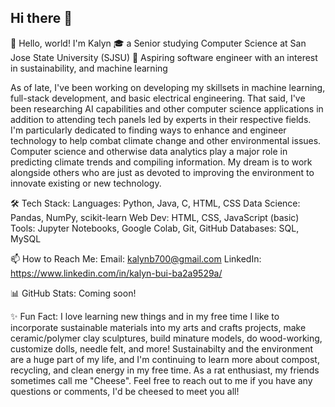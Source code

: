 ## Hi there 👋

<!--
**kalynb700/kalynb700** is a ✨ _special_ ✨ repository because its `README.md` (this file) appears on your GitHub profile.

Here are some ideas to get you started:

- 🔭 I’m currently working on ...
- 🌱 I’m currently learning ...
- 👯 I’m looking to collaborate on ...
- 🤔 I’m looking for help with ...
- 💬 Ask me about ...
- 📫 How to reach me: ...
- 😄 Pronouns: ...
- ⚡ Fun fact: ...
-->
👋 Hello, world! I'm Kalyn
🎓 a Senior studying Computer Science at San Jose State University (SJSU)
🔭 Aspiring software engineer with an interest in sustainability, and machine learning

As of late, I've been working on developing my skillsets in machine learning, full-stack development, and basic electrical engineering. That said, I've been researching AI capabilities and other computer science applications in addition to attending tech panels led by experts in their respective fields. I'm particularly dedicated to finding ways to enhance and engineer technology to help combat climate change and other environmental issues. Computer science and otherwise data analytics play a major role in predicting climate trends and compiling information. My dream is to work alongside others who are just as devoted to improving the environment to innovate existing or new technology. 

🛠 Tech Stack:
Languages: Python, Java, C, HTML, CSS
Data Science: Pandas, NumPy, scikit-learn
Web Dev: HTML, CSS, JavaScript (basic)
Tools: Jupyter Notebooks, Google Colab, Git, GitHub
Databases: SQL, MySQL 

📫 How to Reach Me:
Email: kalynb700@gmail.com
LinkedIn: https://www.linkedin.com/in/kalyn-bui-ba2a9529a/
 
📊 GitHub Stats: Coming soon!

✨ Fun Fact:
I love learning new things and in my free time I like to incorporate sustainable materials into my arts and crafts projects, make ceramic/polymer clay sculptures, build minature models, do wood-working, customize dolls, needle felt, and more! 
Sustainabilty and the environment are a huge part of my life, and I'm continuing to learn more about compost, recycling, and clean energy in my free time. 
As a rat enthusiast, my friends sometimes call me "Cheese". Feel free to reach out to me if you have any questions or comments, I'd be cheesed to meet you all!
